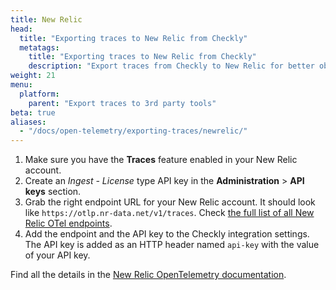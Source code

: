 ```yaml
---
title: New Relic
head:
  title: "Exporting traces to New Relic from Checkly"
  metatags:
    title: "Exporting traces to New Relic from Checkly"
    description: "Export traces from Checkly to New Relic for better observability."
weight: 21
menu:
  platform:
    parent: "Export traces to 3rd party tools"
beta: true
aliases:
  - "/docs/open-telemetry/exporting-traces/newrelic/"
---
```


1. Make sure you have the **Traces** feature enabled in your New Relic account.
2. Create an *Ingest - License* type API key in the **Administration** > **API keys** section.
3. Grab the right endpoint URL for your New Relic account. It should look like `https://otlp.nr-data.net/v1/traces`.
   Check [the full list of all New Relic OTel endpoints](https://docs.newrelic.com/docs/more-integrations/open-source-telemetry-integrations/opentelemetry/get-started/opentelemetry-set-up-your-app/#ports-and-endpoints).
4. Add the endpoint and the API key to the Checkly integration settings. The API key is added as an HTTP header named
   `api-key` with the value of your API key.

Find all the details in the [New Relic OpenTelemetry documentation](https://docs.newrelic.com/docs/more-integrations/open-source-telemetry-integrations/opentelemetry/get-started/opentelemetry-set-up-your-app/).
